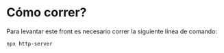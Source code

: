 # Cómo correr?

Para levantar este front es necesario correr la siguiente línea de comando:

```bash
npx http-server
```
